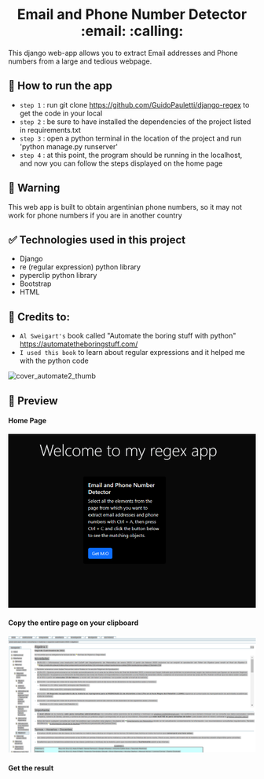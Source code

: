
<h1 align="center"> Email and Phone Number Detector :email: :calling: </h1>
 This django web-app allows you to extract Email addresses and Phone numbers from a large and tedious webpage.
 
 ## 📁 How to run the app
 - `step 1` : run git clone https://github.com/GuidoPauletti/django-regex to get the code in your local
 - `step 2` : be sure to have installed the dependencies of the project listed in requirements.txt
 - `step 3` : open a python terminal in the location of the project and run 'python manage.py runserver'
 - `step 4` : at this point, the program should be running in the localhost, and now you can follow the steps displayed on the home page
 
 ## :no_mobile_phones: Warning
 This web app is built to obtain argentinian phone numbers, so it may not work for phone numbers if you are in another country
 
 ## :white_check_mark: Technologies used in this project
 * Django
 * re (regular expression) python library
 * pyperclip python library
 * Bootstrap
 * HTML
 
 ## :book: Credits to:
- `Al Sweigart's` book called "Automate the boring stuff with python" https://automatetheboringstuff.com/
- `I used this book` to learn about regular expressions and it helped me with the python code


![cover_automate2_thumb](https://user-images.githubusercontent.com/93409495/218272220-d9da6296-4100-4808-a94c-3130fea4b4af.jpg)

## :monkey: Preview
<h4> Home Page </h4>

![Home Page Image](https://github.com/GuidoPauletti/django-regex/blob/main/readme/Home.png)

<h4> Copy the entire page on your clipboard </h4>

![Web page Image](https://github.com/GuidoPauletti/django-regex/blob/main/readme/WebPage.png)

<h4> Get the result </h4>



